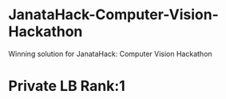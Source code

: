 # JanataHack-Computer-Vision-Hackathon
Winning solution for JanataHack: Computer Vision Hackathon
# Private LB Rank:1

